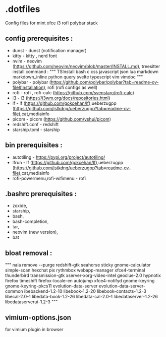 # .dotfiles

Config files for mint xfce i3 rofi polybar stack



## config prerequisites :

- dunst - dunst (notification manager)
- kitty - kitty , nerd font
- nvim - neovim (https://github.com/neovim/neovim/blob/master/INSTALL.md),
treesitter install command :
""" TSInstall bash c css javascript json lua markdown markdown_inline python query svelte typescript vim vimdoc """
- polybar - polybar (https://github.com/polybar/polybar?tab=readme-ov-file#installation), rofi (rofi configs as well)
- rofi - rofi , rofi-calc (https://github.com/svenstaro/rofi-calc)
- i3 - i3 (https://i3wm.org/docs/repositories.html)
- lf - lf (https://github.com/gokcehan/lf),ueberzugpp (https://github.com/jstkdng/ueberzugpp?tab=readme-ov-file),cat,mediainfo
- picom - picom (https://github.com/yshui/picom)
- redshift.conf - redshift
- starship.toml - starship


## bin prerequisites :

- autotiling - https://pypi.org/project/autotiling/
- lfrun - lf (https://github.com/gokcehan/lf),ueberzugpp (https://github.com/jstkdng/ueberzugpp?tab=readme-ov-file),cat,mediainfo
- rofi-powermenu,rofi-wifimenu - rofi


## .bashrc prerequisites :
- zoxide,
- starship,
- bash,
- bash-completion,
- tar,
- neovim (new version),
- bat

## bloat removal :

""" nala remove --purge redshift-gtk seahorse sticky gnome-calculator simple-scan hexchat pix rythmbox webapp-manager xfce4-terminal thunderbird transmission-gtk xserver-xorg-video-intel geoclue-2.0 hypnotix firefox timeshift firefox-locale-en autojump xfce4-notifyd gnome-keyring gnome-keyring-pkcs11 evolution-data-server evolution-data-server-common ibebackend-1.2-10 libebook-1.2-20 libebook-contacts-1.2-3 libecal-2.0-1 libedata-book-1.2-26 libedata-cal-2.0-1 libedataserver-1.2-26 libedataserverui-1.2-3 """


## vimium-options.json

for vimium plugin in browser
